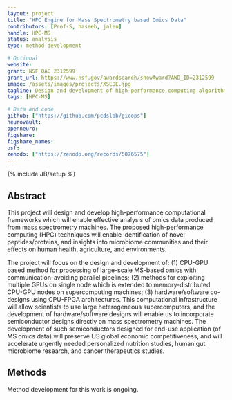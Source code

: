 ```yaml
---
layout: project
title: "HPC Engine for Mass Spectrometry based Omics Data"
contributors: [Prof-S, haseeb, jalen]
handle: HPC-MS
status: analysis
type: method-development

# Optional
website:
grant: NSF OAC 2312599
grant_url: https://www.nsf.gov/awardsearch/showAward?AWD_ID=2312599
image: /assets/images/projects/XSEDE.jpg
tagline: Design and development of high-performance computing algorithms for large-scale MS omics data using hetregenous architectures
tags: [HPC-MS]

# Data and code
github: ["https://github.com/pcdslab/gicops"]
neurovault:
openneuro:
figshare:
figshare_names:
osf:
zenodo: ["https://zenodo.org/records/5076575"]
---
```

{% include JB/setup %}

## Abstract

This project will design and develop high-performance computational frameworks which will enable effective analysis of omics data produced from mass spectrometry machines. The proposed high-performance computing (HPC) techniques will enable identification of novel peptides/proteins, and insights into microbiome communities and their effects on human health, agriculture, and environments. 

 The project will focus on the design and development of: (1) CPU-GPU based method for processing of large-scale MS-based omics with communication-avoiding parallel pipelines; (2) methods for exploiting multiple GPUs on single node which is extended to memory-distributed CPU-GPU nodes on supercomputing machines; (3) hardware/software co-designs using CPU-FPGA architectures. This computational infrastructure will allow scientists to use large heterogeneous supercomputers, and the development of hardware/software designs will enable us to incorporate semiconductor designs directly on mass spectrometry machines. The development of such semiconductors designed for end-use application (of MS omics data) will preserve US global economic competitiveness, and will accelerate urgently needed personalized nutrition studies, human gut microbiome research, and cancer therapeutics studies.

## Methods
Method development for this work is ongoing.


